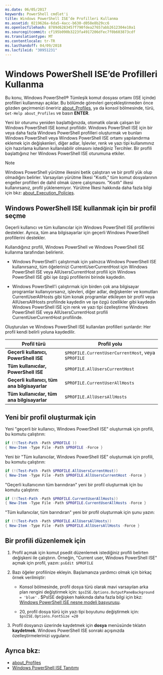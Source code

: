 ```yaml
---
ms.date: 06/05/2017
keywords: PowerShell cmdlet'i
title: Windows PowerShell ISE’de Profilleri Kullanma
ms.assetid: 0219626a-6da5-4acc-b630-d058e8b29cc6
ms.openlocfilehash: 8789d6283457f790fdea27657abb2612304e10a1
ms.sourcegitcommit: cf195b090b3223fa4917206dfec7f0b603873cdf
ms.translationtype: MT
ms.contentlocale: tr-TR
ms.lasthandoff: 04/09/2018
ms.locfileid: "30951231"
---
```

# <a name="how-to-use-profiles-in-windows-powershell-ise"></a>Windows PowerShell ISE’de Profilleri Kullanma

Bu konu, Windows PowerShell® Tümleşik komut dosyası ortamı (ISE içinde) profilleri kullanmayı açıklar. Bu bölümde görevleri gerçekleştirmeden önce gözden geçirmenizi öneririz [about_Profiles](/powershell/module/microsoft.powershell.core/about/about_profiles), ya da konsol bölmesinde, türü, `Get-Help about_Profiles` ve basın **ENTER**.

Yeni bir oturumu yeniden başlattığınızda, otomatik olarak çalışan bir Windows PowerShell ISE komut profilidir.  Windows PowerShell ISE için bir veya daha fazla Windows PowerShell profilleri oluşturmak ve bunları Windows PowerShell veya Windows PowerShell ISE ortamı yapılandırma eklemek için değişkenleri, diğer adlar, İşlevler, renk ve yazı tipi kullanımınız için hazırlama kullanın kullanılabilir olmasını istediğiniz Tercihler. Bir profili başlattığınız her Windows PowerShell ISE oturumuna etkiler.

> [!NOTE]
> Windows PowerShell yürütme ilkesini betik çalıştıran ve bir profil yük olup olmadığını belirler. Varsayılan yürütme İlkesi "Kısıtlı," tüm komut dosyalarının engeller profilleri de dahil olmak üzere çalışmasını. "Kısıtlı" ilkesi kullanırsanız, profil yüklenemiyor. Yürütme İlkesi hakkında daha fazla bilgi için bkz: [about_Execution_Policies](/powershell/module/microsoft.powershell.core/about/about_execution_policies).

## <a name="selecting-a-profile-to-use-in-the-windows-powershell-ise"></a>Windows PowerShell ISE kullanmak için bir profil seçme

Geçerli kullanıcı ve tüm kullanıcılar için Windows PowerShell ISE profillerini destekler. Ayrıca, tüm ana bilgisayarlar için geçerli Windows PowerShell profillerini destekler.

Kullandığınız profili, Windows PowerShell ve Windows PowerShell ISE kullanma tarafından belirlenir.

- Windows PowerShell'i çalıştırmak için yalnızca Windows PowerShell ISE kullanırsanız, tüm öğelerinizi CurrentUserCurrentHost için Windows PowerShell ISE veya AllUsersCurrentHost profili için Windows PowerShell ISE gibi işe özgü profillerini birinde kaydedin.

- Windows PowerShell'i çalıştırmak için birden çok ana bilgisayar programlar kullanıyorsanız, işlevleri, diğer adlar, değişkenler ve komutları CurrentUserAllHosts gibi tüm konak programlar etkileyen bir profil veya AllUsersAllHosts profilinde kaydedin ve işe özgü özellikler gibi kaydedin Windows PowerShell ISE için renk ve yazı tipi özelleştirme Windows PowerShell ISE veya AllUsersCurrentHost profili CurrentUserCurrentHost profilinde.

Oluşturulan ve Windows PowerShell ISE kullanılan profilleri şunlardır: Her profil kendi belirli yoluna kaydedilir.

| Profil türü | Profil yolu |
| --- | --- |
| **Geçerli kullanıcı, PowerShell ISE**| `$PROFILE.CurrentUserCurrentHost`, veya `$PROFILE` |
| **Tüm kullanıcılar, PowerShell ISE**| `$PROFILE.AllUsersCurrentHost` |
| **Geçerli kullanıcı, tüm ana bilgisayarlar**| `$PROFILE.CurrentUserAllHosts` |
| **Tüm kullanıcılar, tüm ana bilgisayarlar** | `$PROFILE.AllUsersAllHosts` |

## <a name="to-create-a-new-profile"></a>Yeni bir profil oluşturmak için

Yeni "geçerli bir kullanıcı, Windows PowerShell ISE" oluşturmak için profili, bu komutu çalıştırın:

```powershell
if (!(Test-Path -Path $PROFILE ))
{ New-Item -Type File -Path $PROFILE -Force }
```

Yeni bir "Tüm kullanıcılar, Windows PowerShell ISE" oluşturmak için profili, bu komutu çalıştırın:

```powershell
if (!(Test-Path -Path $PROFILE.AllUsersCurrentHost))
{ New-Item -Type File -Path $PROFILE.AllUsersCurrentHost -Force }
```

"Geçerli kullanıcının tüm barındıran" yeni bir profil oluşturmak için bu komutu çalıştırın:

```powershell
if (!(Test-Path -Path $PROFILE.CurrentUserAllHosts))
{ New-Item -Type File -Path $PROFILE.CurrentUserAllHosts -Force }
```

"Tüm kullanıcılar, tüm barındıran" yeni bir profil oluşturmak için şunu yazın:

```powershell
if (!(Test-Path -Path $PROFILE.AllUsersAllHosts))
{ New-Item -Type File -Path $PROFILE.AllUsersAllHosts -Force }
```

## <a name="to-edit-a-profile"></a>Bir profili düzenlemek için

1. Profil açmak için komut psedit düzenlemek istediğiniz profili belirten değişkeni ile çalıştırın. Örneğin, "Current user, Windows PowerShell ISE" açmak için profil, yazın: `psEdit $PROFILE`

2. Bazı öğeler profilinize ekleyin. Başlamanıza yardımcı olmak için birkaç örnek verilmiştir:

   - Konsol bölmesinde, profil dosya türü olarak mavi varsayılan arka plan rengini değiştirmek için: `$psISE.Options.OutputPaneBackground = 'blue'` . $PsISE değişken hakkında daha fazla bilgi için bkz: [Windows PowerShell ISE nesne modeli başvurusu](The-ISE-Object-Model-Hierarchy.md).

   - 20, profil dosya türü için yazı tipi boyutunu değiştirmek için: `$psISE.Options.FontSize =20`

3. Profil dosyanızı üzerinde kaydetmek için **dosya** menüsünde tıklatın **kaydetmek**. Windows PowerShell ISE sonraki açışınızda özelleştirmelerinizi uygulanır.

## <a name="see-also"></a>Ayrıca bkz:

- [about_Profiles](/powershell/module/microsoft.powershell.core/about/about_profiles)
- [Windows PowerShell ISE Tanıtımı](Introducing-the-Windows-PowerShell-ISE.md)